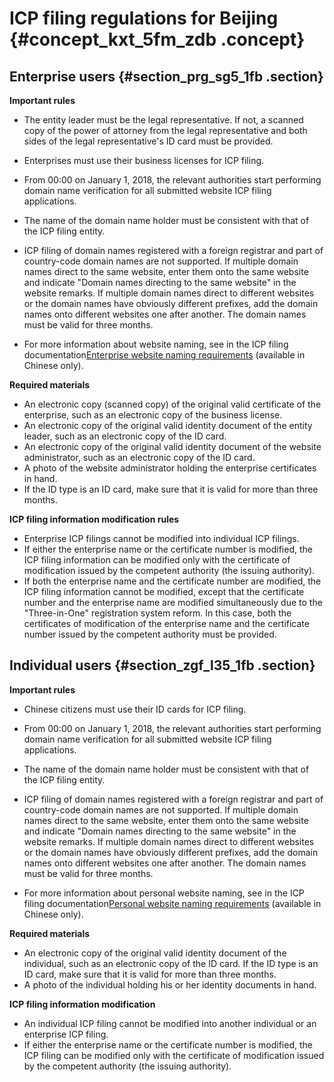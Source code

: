 # ICP filing regulations for Beijing {#concept_kxt_5fm_zdb .concept}

## Enterprise users {#section_prg_sg5_1fb .section}

 **Important rules** 

-   The entity leader must be the legal representative. If not, a scanned copy of the power of attorney from the legal representative and both sides of the legal representative's ID card must be provided.
-   Enterprises must use their business licenses for ICP filing.
-   From 00:00 on January 1, 2018, the relevant authorities start performing domain name verification for all submitted website ICP filing applications.

-   The name of the domain name holder must be consistent with that of the ICP filing entity.
-   ICP filing of domain names registered with a foreign registrar and part of country-code domain names are not supported. If multiple domain names direct to the same website, enter them onto the same website and indicate "Domain names directing to the same website" in the website remarks. If multiple domain names direct to different websites or the domain names have obviously different prefixes, add the domain names onto different websites one after another. The domain names must be valid for three months.
-   For more information about website naming, see in the ICP filing documentation[Enterprise website naming requirements](https://help.aliyun.com/knowledge_detail/36948.html#title-yw5-zl7-utv) \(available in Chinese only\).


 **Required materials** 

-   An electronic copy \(scanned copy\) of the original valid certificate of the enterprise, such as an electronic copy of the business license.
-   An electronic copy of the original valid identity document of the entity leader, such as an electronic copy of the ID card.
-   An electronic copy of the original valid identity document of the website administrator, such as an electronic copy of the ID card.
-   A photo of the website administrator holding the enterprise certificates in hand.
-   If the ID type is an ID card, make sure that it is valid for more than three months.

 **ICP filing information modification rules** 

-   Enterprise ICP filings cannot be modified into individual ICP filings.
-   If either the enterprise name or the certificate number is modified, the ICP filing information can be modified only with the certificate of modification issued by the competent authority \(the issuing authority\).
-   If both the enterprise name and the certificate number are modified, the ICP filing information cannot be modified, except that the certificate number and the enterprise name are modified simultaneously due to the "Three-in-One" registration system reform. In this case, both the certificates of modification of the enterprise name and the certificate number issued by the competent authority must be provided.

## Individual users {#section_zgf_l35_1fb .section}

 **Important rules** 

-   Chinese citizens must use their ID cards for ICP filing.
-   From 00:00 on January 1, 2018, the relevant authorities start performing domain name verification for all submitted website ICP filing applications.

-   The name of the domain name holder must be consistent with that of the ICP filing entity.
-   ICP filing of domain names registered with a foreign registrar and part of country-code domain names are not supported. If multiple domain names direct to the same website, enter them onto the same website and indicate "Domain names directing to the same website" in the website remarks. If multiple domain names direct to different websites or the domain names have obviously different prefixes, add the domain names onto different websites one after another. The domain names must be valid for three months.
-   For more information about personal website naming, see in the ICP filing documentation[Personal website naming requirements](https://help.aliyun.com/knowledge_detail/36948.html#title-lhm-b1g-ehx) \(available in Chinese only\).


 **Required materials** 

-   An electronic copy of the original valid identity document of the individual, such as an electronic copy of the ID card. If the ID type is an ID card, make sure that it is valid for more than three months.
-   A photo of the individual holding his or her identity documents in hand.

 **ICP filing information modification** 

-   An individual ICP filing cannot be modified into another individual or an enterprise ICP filing.
-   If either the enterprise name or the certificate number is modified, the ICP filing can be modified only with the certificate of modification issued by the competent authority \(the issuing authority\).

